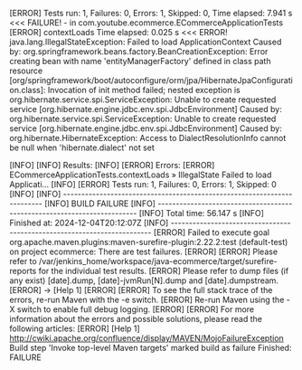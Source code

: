 [ERROR] Tests run: 1, Failures: 0, Errors: 1, Skipped: 0, Time elapsed: 7.941 s <<< FAILURE! - in com.youtube.ecommerce.ECommerceApplicationTests
[ERROR] contextLoads  Time elapsed: 0.025 s  <<< ERROR!
java.lang.IllegalStateException: Failed to load ApplicationContext
Caused by: org.springframework.beans.factory.BeanCreationException: Error creating bean with name 'entityManagerFactory' defined in class path resource [org/springframework/boot/autoconfigure/orm/jpa/HibernateJpaConfiguration.class]: Invocation of init method failed; nested exception is org.hibernate.service.spi.ServiceException: Unable to create requested service [org.hibernate.engine.jdbc.env.spi.JdbcEnvironment]
Caused by: org.hibernate.service.spi.ServiceException: Unable to create requested service [org.hibernate.engine.jdbc.env.spi.JdbcEnvironment]
Caused by: org.hibernate.HibernateException: Access to DialectResolutionInfo cannot be null when 'hibernate.dialect' not set

[INFO] 
[INFO] Results:
[INFO] 
[ERROR] Errors: 
[ERROR]   ECommerceApplicationTests.contextLoads » IllegalState Failed to load Applicati...
[INFO] 
[ERROR] Tests run: 1, Failures: 0, Errors: 1, Skipped: 0
[INFO] 
[INFO] ------------------------------------------------------------------------
[INFO] BUILD FAILURE
[INFO] ------------------------------------------------------------------------
[INFO] Total time:  56.147 s
[INFO] Finished at: 2024-12-04T20:12:07Z
[INFO] ------------------------------------------------------------------------
[ERROR] Failed to execute goal org.apache.maven.plugins:maven-surefire-plugin:2.22.2:test (default-test) on project ecommerce: There are test failures.
[ERROR] 
[ERROR] Please refer to /var/jenkins_home/workspace/java-ecommerce/target/surefire-reports for the individual test results.
[ERROR] Please refer to dump files (if any exist) [date].dump, [date]-jvmRun[N].dump and [date].dumpstream.
[ERROR] -> [Help 1]
[ERROR] 
[ERROR] To see the full stack trace of the errors, re-run Maven with the -e switch.
[ERROR] Re-run Maven using the -X switch to enable full debug logging.
[ERROR] 
[ERROR] For more information about the errors and possible solutions, please read the following articles:
[ERROR] [Help 1] http://cwiki.apache.org/confluence/display/MAVEN/MojoFailureException
Build step 'Invoke top-level Maven targets' marked build as failure
Finished: FAILURE
